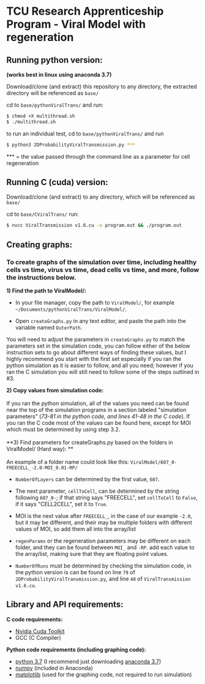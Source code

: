 # TCU Research Apprenticeship Program - Viral Model with regeneration

## Running python version:
**(works best in linux using anaconda 3.7)**

Download/clone (and extract) this repository to any directory, the extracted directory will be referenced as `base/`

cd to ```base/pythonViralTrans/``` and run:
```bash
$ chmod +X multithread.sh
$ ./multithread.sh
```
to run an individual test, cd to ```base/pythonViralTrans/``` and run
```bash
$ python3 2DProbabilityViralTransmission.py ***
```
*** = the value passed through the command line as a parameter for cell regeneration

## Running C (cuda) version:

Download/clone (and extract) to any directory, which will be referenced as `base/`

cd to ```base/CViralTrans/```
run:
```bash
$ nvcc ViralTransmission v1.6.cu -o program.out && ./program.out
```

## Creating graphs:
### To create graphs of the simulation over time, including healthy cells vs time, virus vs time, dead cells vs time, and more, follow the instructions below.
**1) Find the path to ViralModel/:**

* In your file manager, copy the path to `ViralModel/`, for example `~/Documents/pythonViralTrans/ViralModel/`.

* Open `createGraphs.py` in any text editor, and paste the path into the variable named `OuterPath`.

You will need to adjust the parameters in `createGraphs.py` to match the parameters set in the simulation code, you can follow either of the below instruction sets to go about different ways of finding these values, but I highly recommend you start with the first set especially if you ran the python simulation as it is easier to follow, and all you need; however if you ran the C simulation you will still need to follow some of the steps outlined in #3.

**2) Copy values from simulation code:**<br>
<br>If you ran the python simulation, all of the values you need can be found near the top of the simulation programs in a section labeled "simulation parameters" (*73-81 in the python code, and lines 41-48 in the C code*). If you ran the C code most of the values can be found here, except for MOI which must be determined by using step 3.2.
<br><br>
**3) Find parameters for createGraphs.py based on the folders in ViralModel/ (Hard way): **<br><br>
An example of a folder name could look like this: `ViralModel/607_0-FREECELL_-2.0-MOI_0.01-RP/`
* `NumberOfLayers` can be determined by the first value, `607`.

* The next parameter, `cellToCell`, can be determined by the string following `607_0-`; if that string says "FREECELL", set `cellToCell` to `False`, if it says "CELL2CELL", set it to `True`.

* MOI is the next value after `FREECELL_`, in the case of our example `-2.0`, but it may be different, and their may be multiple folders with different values of MOI, so add them all into the array/list

* `regenParams` or the regeneration parameters may be different on each folder, and they can be found between `MOI_` and `-RP`. add each value to the array/list, making sure that they are floating point values.

* `NumberOfRuns` must be determined by checking the simulation code, in the python version is can be found on line `79` of `2DProbabilityViralTransmission.py`, and line `48` of `ViralTransmission v1.6.cu`.

## Library and API requirements:

**C code requirements:**

* [Nvidia Cuda Toolkit](https://developer.nvidia.com/cuda-downloads)
* GCC (C Compiler)

**Python code requirements (including graphing code):**

* [python 3.7](https://www.python.org/downloads/) (I recommend just downloading [anaconda 3.7](https://www.anaconda.com/distribution/))
* [numpy](https://numpy.org/) (included in Anaconda)
* [matplotlib](https://matplotlib.org/) (used for the graphing code, not required to run simulation)
